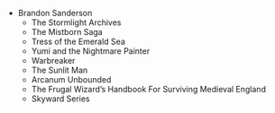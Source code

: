 - Brandon Sanderson
  - The Stormlight Archives
  - The Mistborn Saga
  - Tress of the Emerald Sea
  - Yumi and the Nightmare Painter
  - Warbreaker
  - The Sunlit Man
  - Arcanum Unbounded
  - The Frugal Wizard’s Handbook For Surviving Medieval England
  - Skyward Series